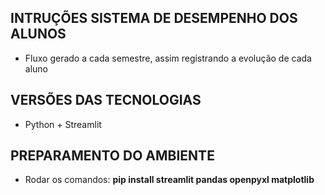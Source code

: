 ## INTRUÇÕES SISTEMA DE DESEMPENHO DOS ALUNOS

* Fluxo gerado a cada semestre, assim registrando a evolução de cada aluno

## VERSÕES DAS TECNOLOGIAS

* Python + Streamlit

## PREPARAMENTO DO AMBIENTE

* Rodar os comandos: **pip install streamlit pandas openpyxl matplotlib**